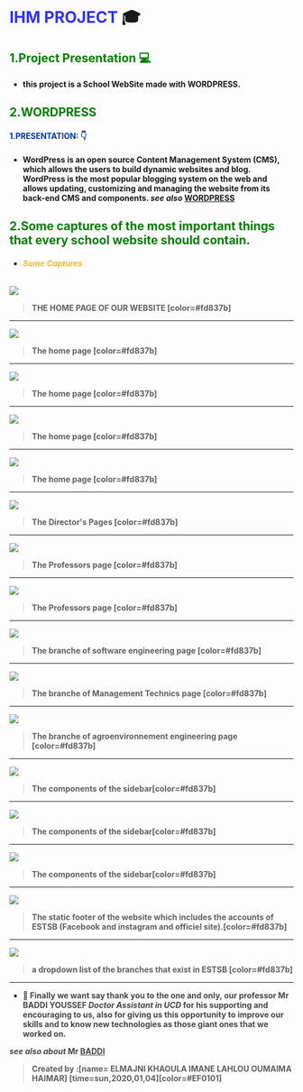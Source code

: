 # <strong style="color: blue; opacity: 0.80">**IHM PROJECT**</strong> :mortar_board: 
## <span style="color:green "> 1.Project Presentation :computer:</span>
* <strong style="color:dark">this project is a School WebSite made with WORDPRESS.
 ## <span style="color:green">2.WORDPRESS</span>
 #### <span style="color:#0036ad"> 1.PRESENTATION: :point_down:</span>
 
 * <strong style="color:dark">WordPress is an open source Content Management System (CMS), which allows the
users to build dynamic websites and blog. WordPress is the most popular blogging system on the web and allows updating, customizing and managing the website from its back-end CMS and components.
 *see also* [WORDPRESS](https://www.tutorialspoint.com/wordpress/wordpress_tutorial.pdf)


 ## <span style="color:green "> 2.Some captures of the most important things that every school website should contain.</span>
* ###### <strong style="color:orange; opacity: 0.80">Some Captures</strong>
![](https://i.imgur.com/aHqaIks.png)

> THE HOME PAGE OF OUR WEBSITE [color=#fd837b]
 ---
![](https://i.imgur.com/mQn8PdY.png)

> The home page [color=#fd837b]
 ---
 ![](https://i.imgur.com/SMSICby.png)

> The home page [color=#fd837b]
---
![](https://i.imgur.com/ElzgURv.png)
> The home page [color=#fd837b]
---
![](https://i.imgur.com/1oSBB8Y.png)
> The home page [color=#fd837b]
---
![](https://i.imgur.com/CKQWIj3.png)
> The Director's Pages [color=#fd837b]
---
![](https://i.imgur.com/X2gUs13.png)
> The Professors page [color=#fd837b]
---
![](https://i.imgur.com/ISR7gMp.png)
> The Professors page [color=#fd837b]
---
![](https://i.imgur.com/tf3FvLy.png)
> The branche of software engineering page [color=#fd837b]
---
![](https://i.imgur.com/2XXuBlb.png)
> The branche of Management Technics page [color=#fd837b]
---
![](https://i.imgur.com/Is3nzIy.png)
> The branche of agroenvironnement engineering page [color=#fd837b]
---
![](https://i.imgur.com/0TI5iQ4.png)
> The components of the sidebar[color=#fd837b]
---

![](https://i.imgur.com/JAaomWl.png)
> The components of the sidebar[color=#fd837b]
---

![](https://i.imgur.com/YMlEKDw.png)
> The components of the sidebar[color=#fd837b]
---

![](https://i.imgur.com/DPHsaqF.png)
> The static footer of the website which includes the accounts of ESTSB (Facebook and instagram and officiel site).[color=#fd837b]
---
![](https://i.imgur.com/AJyn7x6.jpg)
> a dropdown list of the branches that exist in ESTSB [color=#fd837b]
---

* <strong style="color: dark ; opacity: 0.80">:pray: Finally we want say thank you to the one and only, our professor Mr BADDI YOUSSEF *Doctor Assistant in UCD* for his supporting  and encouraging to us, also for giving us this opportunity to improve our skills and to know new technologies as those giant ones that we worked on.

*see also about* Mr [BADDI](https://ma.linkedin.com/in/youssefbaddi/fr)
</strong>
 
> Created by :[name= ELMAJNI KHAOULA IMANE LAHLOU OUMAIMA HAIMAR]
[time=sun,2020,01,04][color=#EF0101]